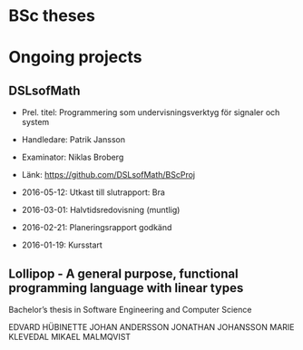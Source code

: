 # BSc theses

# Ongoing projects

## DSLsofMath

* Prel. titel: Programmering som undervisningsverktyg för signaler och system
* Handledare: Patrik Jansson
* Examinator: Niklas Broberg
* Länk: https://github.com/DSLsofMath/BScProj

* 2016-05-12: Utkast till slutrapport: Bra
* 2016-03-01: Halvtidsredovisning (muntlig)
* 2016-02-21: Planeringsrapport godkänd
* 2016-01-19: Kursstart

## Lollipop - A general purpose, functional programming language with linear types

Bachelor’s thesis in Software Engineering and Computer Science

EDVARD HÜBINETTE
JOHAN ANDERSSON
JONATHAN JOHANSSON
MARIE KLEVEDAL
MIKAEL MALMQVIST
